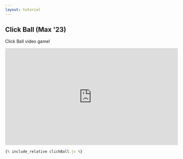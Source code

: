 ```yaml
---
layout: tutorial
---
```


## Click Ball (Max '23)

Click Ball video game!

<div class="center">
<iframe width="560" height="315" src="https://www.youtube.com/embed/nU4UfliriRo" frameborder="0" allow="accelerometer; autoplay; clipboard-write; encrypted-media; gyroscope; picture-in-picture" allowfullscreen></iframe>
</div>

<div id="preview"></div>


```javascript
{% include_relative clickBall.js %}
```

<script src="clickBall.js"></script>

